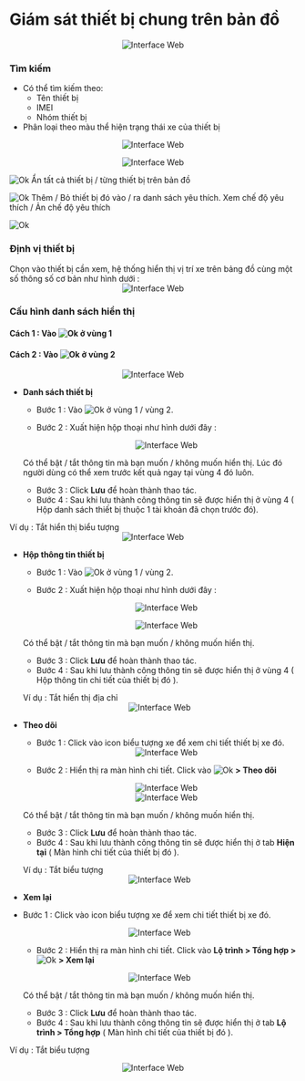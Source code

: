 # Giám sát thiết bị chung trên bản đồ
<span style="display:block;text-align:center">![Interface Web](/docs/assets/images/web-interface/map/list-and-device-information.png)

###  Tìm kiếm 
* Có thể tìm kiếm theo:
    - Tên thiết bị
    - IMEI
    - Nhóm thiết bị
* Phân loại theo màu thể hiện trạng thái xe của thiết bị

<span style="display:block;text-align:center">![Interface Web](/docs/assets/images/web-interface/map/classify.png)

<span style="display:block;text-align:center">![Interface Web](/docs/assets/images/web-interface/map/classify-2.png)

<span class="icon-left svg-filter-check">![Ok](/docs/assets/images/web-interface/icon/SVG/check-square.svg) Ẩn tất cả thiết bị / từng thiết bị trên bản đồ

<span class="icon-left svg-filter-check">![Ok](/docs/assets/images/web-interface/icon/SVG/star.svg) Thêm / Bỏ thiết bị đó vào / ra danh sách yêu thích.  Xem chế độ yêu thích / Ản chế độ yêu thích

<span class="icon-left svg-filter-check">![Ok](/docs/assets/images/web-interface/icon/SVG/filter-alt.svg) 

### Định vị thiết bị
Chọn vào thiết bị cần xem, hệ thống hiển thị vị trí xe trên bảng đồ cùng một số thông số cơ bản như hình dưới :
<span style="display:block;text-align:center">![Interface Web](/docs/assets/images/web-interface/map/monitoring-device.png)

### Cấu hình danh sách hiển thị
#### Cách 1 : Vào <span class="icon-left ">![Ok](/docs/assets/images/web-interface/icon/SVG/settings.svg) ở vùng 1
#### Cách 2 : Vào <span class="icon-left ">![Ok](/docs/assets/images/web-interface/icon/SVG/settings.svg) ở vùng 2
<span style="display:block;text-align:center">![Interface Web](/docs/assets/images/web-interface/map/list-and-device-information-1.png)

* **Danh sách thiết bị**
    - Bước 1 : Vào <span class="icon-left ">![Ok](/docs/assets/images/web-interface/icon/SVG/settings.svg) ở vùng 1 / vùng 2.
    - Bước 2 : Xuất hiện hộp thoại như hình dưới đây :

        <span style="display:block;text-align:center">![Interface Web](/docs/assets/images/web-interface/map/list-device-map.png)

    Có thể bật / tắt thông tin mà bạn muốn / không muốn hiển thị. Lúc đó người dùng có thể xem trước kết quả ngay tại vùng 4 đó luôn. 
    - Bước 3 : Click **Lưu** để hoàn thành thao tác. 
    - Bước 4 : Sau khi lưu thành công thông tin sẽ được hiển thị ở vùng  4 ( Hộp danh sách thiết bị thuộc 1 tài khoản đã chọn trước đó).
    
Ví dụ : Tắt hiển thị biểu tượng
    <span style="display:block;text-align:center">![Interface Web](/docs/assets/images/web-interface/map/Example-device.png)

* **Hộp thông tin thiết bị**
    - Bước 1 : Vào <span class="icon-left ">![Ok](/docs/assets/images/web-interface/icon/SVG/settings.svg) ở vùng 1 / vùng 2.
    - Bước 2 : Xuất hiện hộp thoại như hình dưới đây :
    
        <span style="display:block;text-align:center">![Interface Web](/docs/assets/images/web-interface/map/device-information-box.png)

        <span style="display:block;text-align:center">![Interface Web](/docs/assets/images/web-interface/map/device-information-box-2.png)

    Có thể bật / tắt thông tin mà bạn muốn / không muốn hiển thị. 
    - Bước 3 : Click **Lưu** để hoàn thành thao tác. 
    - Bước 4 : Sau khi lưu thành công thông tin sẽ được hiển thị ở vùng  4 ( Hộp thông tin chi tiết của thiết bị đó ).

    Ví dụ : Tắt hiển thị địa chỉ
    <span style="display:block;text-align:center">![Interface Web](/docs/assets/images/web-interface/map/Example-device-2.png)
* **Theo dõi**
    - Bước 1 : Click vào icon biểu tượng xe để xem chi tiết thiết bị xe đó.
        <span style="display:block;text-align:center">![Interface Web](/docs/assets/images/web-interface/map/follow-1.png)
    - Bước 2 : Hiển thị ra màn hình chi tiết. Click vào <span class="icon-left ">![Ok](/docs/assets/images/web-interface/icon/SVG/settings.svg) **> Theo dõi** 

        <span style="display:block;text-align:center">![Interface Web](/docs/assets/images/web-interface/map/follow-2.png)
        <span style="display:block;text-align:center">![Interface Web](/docs/assets/images/web-interface/map/follow-3.png)
        
    Có thể bật / tắt thông tin mà bạn muốn / không muốn hiển thị. 
    - Bước 3 : Click **Lưu** để hoàn thành thao tác. 
    - Bước 4 : Sau khi lưu thành công thông tin sẽ được hiển thị ở tab **Hiện tại** ( Màn hình chi tiết của thiết bị đó ).

    Ví dụ : Tắt biểu tượng 
      <span style="display:block;text-align:center">![Interface Web](/docs/assets/images/web-interface/map/Example-device-3.png)
* **Xem lại**
- Bước 1 : Click vào icon biểu tượng xe để xem chi tiết thiết bị xe đó.

    <span style="display:block;text-align:center">![Interface Web](/docs/assets/images/web-interface/map/follow-1.png)
    - Bước 2 : Hiển thị ra màn hình chi tiết. Click vào **Lộ trình > Tổng hợp >** <span class="icon-left ">![Ok](/docs/assets/images/web-interface/icon/SVG/settings.svg) **> Xem lại**

    <span style="display:block;text-align:center">![Interface Web](/docs/assets/images/web-interface/map/review.png) 
    
    Có thể bật / tắt thông tin mà bạn muốn / không muốn hiển thị. 
    - Bước 3 : Click **Lưu** để hoàn thành thao tác. 
    - Bước 4 : Sau khi lưu thành công thông tin sẽ được hiển thị ở tab **Lộ trình > Tổng hợp** ( Màn hình chi tiết của thiết bị đó ).

Ví dụ : Tắt biểu tượng 

<span style="display:block;text-align:center">![Interface Web](/docs/assets/images/web-interface/map/Example-device-3.png)








